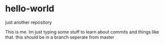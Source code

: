 # hello-world
just another repository

This is me. Im just typing some stuff to learn about commits and things like that. 
this should be in a branch seperate from master

